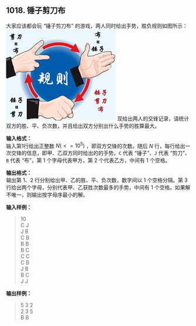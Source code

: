 ﻿## 1018. 锤子剪刀布
大家应该都会玩 “锤子剪刀布” 的游戏，两人同时给出手势，胜负规则如图所示：
![Basic1018](/images/Basic1018.jpg)
现给出两人的交锋记录，请统计双方的胜、平、负次数，并且给出双方分别出什么手势的胜算最大。

**输入格式：**  
输入第1行给出正整数 $N(<=10^5)$ ，即双方交锋的次数。随后 $N$ 行，每行给出一次交锋的信息，即甲、乙双方同时给出的的手势。`C` 代表 “锤子”、`J` 代表 “剪刀”、`B` 代表 “布”，第 1 个字母代表甲方，第 2 个代表乙方，中间有 1 个空格。

**输出格式：**  
输出第 1、2 行分别给出甲、乙的胜、平、负次数，数字间以 1 个空格分隔。第 3 行给出两个字母，分别代表甲、乙获胜次数最多的手势，中间有 1 个空格。如果解不唯一，则输出按字母序最小的解。

**输入样例：**
>10  
C J  
J B  
C B  
B B  
B C  
C C  
C B  
J B  
B C  
J J  

**输出样例：**
>5 3 2  
2 3 5  
B B  